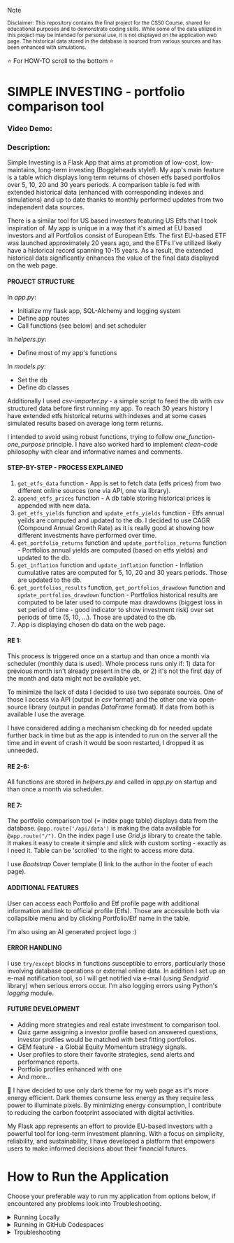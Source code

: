 
> [!NOTE] 
> <sub>Disclaimer: This repository contains the final project for the CS50 Course, shared for educational purposes and to demonstrate coding skills. While some of the data utilized in this project may be intended for personal use, it is not displayed on the application web page. The historical data stored in the database is sourced from various sources and has been enhanced with simulations.</sub>


:star: For HOW-TO scroll to the bottom :star:


# SIMPLE INVESTING - portfolio comparison tool
### Video Demo:  <URL HERE>
### Description:

Simple Investing is a Flask App that aims at promotion of low-cost, low-maintains, long-term investing (Boggleheads style!). My app's main feature is a table which displays long term returns of chosen etfs based portfolios over 5, 10, 20 and 30 years periods. A comparison table is fed with extended historical data (enhanced with corresponding indexes and simulations) and up to date thanks to monthly performed updates from two independent data sources.

There is a similar tool for US based investors featuring US Etfs that I took inspiration of. My app is unique in a way that it's aimed at EU based investors and all Portfolios consist of European Etfs. The first EU-based ETF was launched approximately 20 years ago, and the ETFs I've utilized likely have a historical record spanning 10-15 years. As a result, the extended historical data significantly enhances the value of the final data displayed on the web page.

#### **PROJECT STRUCTURE**
In *app.py*:
+ Initialize my flask app, SQL-Alchemy and logging system
+ Define app routes
+ Call functions (see below) and set scheduler

In *helpers.py*:
+ Define most of my app's functions

In *models.py*:
+ Set the db
+ Define db classes

Additionally I used *csv-importer.py* - a simple script to feed the db with csv structured data before first running my app. To reach 30 years history I have extended etfs historical returns with indexes and at some cases simulated results based on average long term returns.

I intended to avoid using robust functions, trying to follow *one_function-one_purpose* principle. I have also worked hard to implement *clean-code* philosophy with clear and informative names and comments.

#### **STEP-BY-STEP - PROCESS EXPLAINED**

1. `get_etfs_data` function - App is set to fetch data (etfs prices) from two different online sources (one via API, one via library).
2. `append_etfs_prices` function - A db table storing historical prices is appended with new data. 
3. `get_etfs_yields` function and `update_etfs_yields` function - Etfs annual yeilds are computed and updated to the db. I decided to use CAGR (Compound Annual Growth Rate) as it is really good at showing how different investments have performed over time.
4. `get_portfolio_returns` function and `update_portfolios_returns` function - Portfolios annual yields are computed (based on etfs yields) and updated to the db.
5. `get_inflation` function and `update_inflation` function - Inflation cumulative rates are computed for 5, 10, 20 and 30 years periods. Those are updated to the db.
6. `get_portfolios_results` function, `get_portfolios_drawdown` function and `update_portfolios_drawdown` function - Portfolios historical results are computed to be later used to compute max drawdowns (biggest loss in set period of time - good indicator to show investment risk) over set periods of time (5, 10, ...). Those are updated to the db.
7. App is displaying chosen db data on the web page.

#### **RE 1:**
This process is triggered once on a startup and than once a month via scheduler (monthly data is used). Whole process runs only if: 1) data for previous month isn't already present in the db, or 2) it's not the first day of the month and data might not be available yet.

To minimize the lack of data I decided to use two separate sources. One of those I access via API (output in *csv* format) and the other one via open-source library (output in pandas *DataFrame* format). If data from both is available I use the average.

I have considered adding a mechanism checking db for needed update further back in time but as the app is intended to run on the server all the time and in event of crash it would be soon restarted, I dropped it as unneeded.

#### **RE 2-6:**
All functions are stored in *helpers.py* and called in *app.py* on startup and than once a month via scheduler.

#### **RE 7:**
The portfolio comparison tool (= index page table) displays data from the database. `@app.route('/api/data')` is making the data available for `@app.route("/")`. On the index page I use *Grid.js* library to create the table. It makes it easy to create it simple and slick with custom sorting - exactly as I need it. Table can be 'scrolled' to the right to access more data.

I use *Bootstrap* Cover template (I link to the author in the footer of each page).

#### **ADDITIONAL FEATURES**
User can access each Portfolio and Etf profile page with additional information and link to official profile (Etfs). Those are accessible both via collapsible menu and by clicking Portfolio/Etf name in the table.

I'm also using an AI generated project logo :)

#### **ERROR HANDLING**
I use `try/except` blocks in functions susceptible to errors, particularly those involving database operations or external online data. In addition I set up an e-mail notification tool, so I will get notified via e-mail (using *Sendgrid* library) when serious errors occur. I'm also logging errors using Python's *logging* module.

#### **FUTURE DEVELOPMENT**
+ Adding more strategies and real estate investment to comparison tool.
+ Quiz game assigning a investor profile based on answered questions, investor profiles would be matched with best fitting portfolios.
+ GEM feature - a Global Equity Momentum strategy signals. 
+ User profiles to store their favorite strategies, send alerts and performance reports.
+ Portfolio profiles enhanced with one
+ And more...


:herb: I have decided to use only dark theme for my web page as it's more energy efficient. Dark themes consume less energy as they require less power to illuminate pixels. By minimizing energy consumption, I contribute to reducing the carbon footprint associated with digital activities.


My Flask app represents an effort to provide EU-based investors with a powerful tool for long-term investment planning. With a focus on simplicity, reliability, and sustainability, I have developed a platform that empowers users to make informed decisions about their financial futures.

# How to Run the Application
Choose your preferable way to run my application from options below, if encountered any problems look into Troubleshooting.

<details>
<summary>Running Locally</summary>


1. **Clone the repository:**

    ```
    git clone https://github.com/Kowal1616/simple-investing.git
    cd your-repo
    ```

2. **Create a virtual environment:**

    ```
    python3 -m venv venv
    source venv/bin/activate   # On Windows use `venv\Scripts\activate`
    ```

3. **Install the dependencies:**

    ```
    pip install -r requirements.txt
    ```

4. **Set environment variables:**
    The only necessary environment variable you need is (you can obtain it for free):
    - `ALPHAVANTAGE_API_KEY`

    For full functionality make sure you add those environment variables:

    - `SENDGRID_API_KEY`
    - `ADMIN_EMAIL`

    You can set these variables in your environment or create a `.env` file in the root of your project and add the variables there.

5. **Initialize the database:**

    ```
    flask db init
    flask db migrate
    flask db upgrade
    ```

6. **Run the application:**

    ```
    flask run
    ```

    The application will be available at `http://127.0.0.1:5000/`.

</details>

<details>
<summary>Running in GitHub Codespaces</summary>


1. **Open the repository in GitHub Codespaces:**

    - Navigate to your repository on GitHub.
    - Click the `Code` button and select `Codespaces`.
    - Create a new Codespace or open an existing one.

2. **Install the dependencies:**

    In the Codespace terminal, run:

    ```
    pip install -r requirements.txt
    ```

3. **Set environment variables:**

    In the Codespace terminal, set the environment variable:

    ```
    export ALPHAVANTAGE_API_KEY=your_alphavantage_api_key
    ```
    For full fucntionality you can add:

    ```
    export SENDGRID_API_KEY=your_sendgrid_api_key
    export ADMIN_EMAIL=your_admin_email
    ```

    Alternatively, you can set these variables in the `.devcontainer/devcontainer.json` file to automatically set them up when the Codespace is created.

4. **Initialize the database:**

    ```
    flask db init
    flask db migrate
    flask db upgrade
    ```

5. **Run the application:**

    ```
    flask run --host=0.0.0.0
    ```

    The application will be available at `http://localhost:5000/`.

</details>

<details>
<summary>Troubleshooting</summary>

+ Make sure your database (SQLite in this case) and other dependencies are correctly set up.
+ Adjust paths and configurations as necessary for your specific environment.
+ Make sure the environment variables are correctly set.
+ Check the Flask documentation for more details on configuration and setup: Flask Documentation
</details>